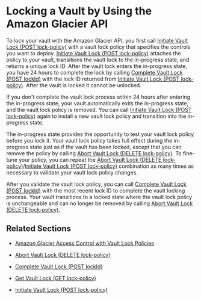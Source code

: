 # Locking a Vault by Using the Amazon Glacier API<a name="vault-lock-how-to-api"></a>

To lock your vault with the Amazon Glacier API, you first call [Initiate Vault Lock \(POST lock\-policy\)](api-InitiateVaultLock.md) with a vault lock policy that specifies the controls you want to deploy\. [Initiate Vault Lock \(POST lock\-policy\)](api-InitiateVaultLock.md) attaches the policy to your vault, transitions the vault lock to the in\-progress state, and returns a unique lock ID\. After the vault lock enters the in\-progress state, you have 24 hours to complete the lock by calling [Complete Vault Lock \(POST lockId\)](api-CompleteVaultLock.md) with the lock ID returned from [Initiate Vault Lock \(POST lock\-policy\)](api-InitiateVaultLock.md)\. After the vault is locked it cannot be unlocked\.

 If you don't complete the vault lock process within 24 hours after entering the in\-progress state, your vault automatically exits the in\-progress state, and the vault lock policy is removed\. You can call [Initiate Vault Lock \(POST lock\-policy\)](api-InitiateVaultLock.md) again to install a new vault lock policy and transition into the in\-progress state\.

 The in\-progress state provides the opportunity to test your vault lock policy before you lock it\. Your vault lock policy takes full effect during the in\-progress state just as if the vault has been locked, except that you can remove the policy by calling [Abort Vault Lock \(DELETE lock\-policy\)](api-AbortVaultLock.md)\. To fine\-tune your policy, you can repeat the [Abort Vault Lock \(DELETE lock\-policy\)](api-AbortVaultLock.md)/[Initiate Vault Lock \(POST lock\-policy\)](api-InitiateVaultLock.md) combination as many times as necessary to validate your vault lock policy changes\.

 After you validate the vault lock policy, you can call [Complete Vault Lock \(POST lockId\)](api-CompleteVaultLock.md) with the most recent lock ID to complete the vault locking process\. Your vault transitions to a locked state where the vault lock policy is unchangeable and can no longer be removed by calling [Abort Vault Lock \(DELETE lock\-policy\)](api-AbortVaultLock.md)\.

## Related Sections<a name="related-sections-vault-lock-how-to-api"></a>

+ [Amazon Glacier Access Control with Vault Lock Policies](vault-lock-policy.md)

+ [Abort Vault Lock \(DELETE lock\-policy\)](api-AbortVaultLock.md)

+ [Complete Vault Lock \(POST lockId\)](api-CompleteVaultLock.md)

+ [Get Vault Lock \(GET lock\-policy\)](api-GetVaultLock.md)

+ [Initiate Vault Lock \(POST lock\-policy\)](api-InitiateVaultLock.md)
